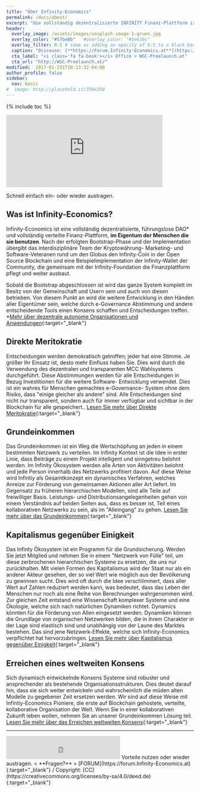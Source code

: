 ```yaml
---
title: "Über Infinity-Economics"
permalink: /docs/about/
excerpt: "Die vollständig dezentralisierte INFINITY Finanz-Plattform ist ein Open Source BLOCKCHAIN System und gehört den Menschen, die sie benutzen."
header:
  overlay_image: /assets/images/unsplash-image-1-gruen.jpg
  overlay_color: "#57be8b"   #overlay_color: "#5e616c"
  overlay_filter: 0.5 # same as adding an opacity of 0.5 to a black background
  caption: "Discouse: [**https://Forum.Infinity-Economics.at**](https://Forum.Infinity-EconomicyptoWorld.com){:target='_blank'}"
  cta_label: "<i class='fa fa-book'></i> Office > WGC-Preelaunch.at"
  cta_url: "http://WGC-Preelaunch.at/"
modified:  2017-01-231T10:13:32-04:00
author_profile: false
sidebar:
  nav: basic
#  image: http://placehold.it/350x250
---
```

{% include toc %}

<iframe class="ktv2" src="https://klicktipp.s3.amazonaws.com/userimages/27858/forms/59923/1dw3zmpxz8zed59.html" 
style="position:relative;display:inline-block;border:none;background:transparent none no-repeat scroll 0 0;margin:0;" width="420" height="194" scrolling="no"></iframe>

Schnell einfach ein- oder wieder austragen.

## Was ist Infinity-Economics?
Infinity-Economics ist eine vollständig dezentralisierte, führungslose DAO* und vollständig verteilte Finanz-Plattform, **im Eigentum der Menschen die sie benutzen**. Nach der erfolgten Bootstrap-Phase und der Implementation übergibt das interdisziplinäre Team der Kryptowährung- Marketing- und Software-Veteranen rund um den Globus den Infinity-Coin in der Open Source Blockchain und eine Beispielimplementation der Infinity-Wallet der Community, die gemeinsam mit der Infinity-Foundation die Finanzplattform pflegt und weiter ausbaut.

Sobald die Bootstrap abgeschlossen ist wird das ganze System komplett im Besitz von der Gemeinschaft und Usern sein und auch von diesen betrieben. Von diesem Punkt an wird die weitere Entwicklung in den Händen aller Eigentümer sein, welche durch e-Governance Abstimmung und andere entscheidende Tools einen Konsens schaffen und Entscheidungen treffen.
*[Mehr über dezentrale autonome Organisationen und Anwendungen](https://en.wikipedia.org/wiki/Decentralized_autonomous_organization){:target="_blank"}

## Direkte Meritokratie
Entscheidungen werden demokratisch getroffen; jeder hat eine Stimme. Je größer Ihr Einsatz ist, desto mehr Einfluss haben Sie. Dies wird durch die Verwendung des dezentralen und transparenten MCC Wahlsystems durchgeführt. Diese Abstimmungen werden für alle Entscheidungen in Bezug Investitionen für die weitere Software- Entwicklung verwendet. Dies ist ein wahres für Menschen gemachtes e-Governance- System ohne dem Risiko, dass "einige gleicher als andere" sind. Alle Entscheidungen sind nicht nur transparent, sondern auch für immer verfügbar und sichtbar in der Blockchain für alle gespeichert..
[Lesen Sie mehr über Direkte Meritokratie](https://en.wikipedia.org/wiki/Meritocracy){:target="_blank"}

## Grundeinkommen
Das Grundeinkommen ist ein Weg die Wertschöpfung an jeden in einem bestimmten Netzwerk zu verteilen. Im Infinity Kontext ist die Idee in erster Linie, dass Beiträge zu einem Projekt intelligent und sinngetreu belohnt werden. Im Infinity Ökosystem werden alle Arten von Aktivitäten belohnt und jede Person innerhalb des Netzwerks profitiert davon. Auf diese Weise wird Infintiy als Gesamtkonzept ein dynamisches Verfahren, welches Anreize zur Förderung von gemeinsamen Aktionen aller Art liefert. Im Gegensatz zu früheren hierarchischen Modellen, sind alle Teile auf freiwilliger Basis. Leistungs- und Distributionsangelegenheiten gehen von einem Verständnis auf beiden Seiten aus, dass es besser ist, Teil eines kollaborativen Netzwerks zu sein, als im "Alleingang" zu gehen.
[Lesen Sie mehr über das Grundeinkommen](https://en.wikipedia.org/wiki/Basic_income){:target="_blank"}

## Kapitalismus gegenüber Einigkeit
Das Infinty Ökosystem ist ein Programm für die Grundsicherung. Werden Sie jetzt Mitglied und nehmen Sie in einem "Netzwerk von Fülle" teil, um diese zerbrochenen hierarchischen Systeme zu ersetzen, die uns nur zurückhalten. Mit vielen Formen des Kapitalismus wird der Staat nur als ein anderer Akteur gesehen, der so viel Wert wie möglich aus der Bevölkerung zu gewinnen sucht. Dies wird oft durch die Idee verschlimmert, dass aller Wert auf Zahlen reduziert werden kann, was bedeutet, dass das Leben der Menschen nur noch als eine Reihe von Berechnungen wahrgenommen wird. Zur gleichen Zeit entstand eine Wissenschaft komplexer Systeme und eine Ökologie, welche sich nach natürlichen Dynamiken richtet. Dynamics könnten für die Förderung von Allen eingesetzt werden. Dynamiken können die Grundlage von organischen Netzwerken bilden, die in ihrem Charakter in der Lage sind elastisch sind und unabhängig von der Laune des Marktes bestehen. Das sind jene Netzwerk-Effekte, welche sich Infinity-Economics verpflichtet hat hervorzubringen.
[Lesen Sie mehr über Kapitalismus gegenüber Einigkeit](https://en.wikipedia.org/wiki/Meritocracy){:target="_blank"}

## Erreichen eines weltweiten Konsens
Sich dynamisch entwickelnde Konsens Systeme sind robuster und ansprechender als bestehende Organisationsstrukturen. Dies deutet darauf hin, dass sie sich weiter entwickeln und wahrscheinlich die müden alten Modelle zu gegebener Zeit ersetzen werden. Wir sind auf diese Weise mit Infintiy-Economics Pioniere, die erste auf Blockchain gehostete, verteilte, kollaborative Organisation der Welt. Wenn Sie in einer kollaborativen Zukunft leben wollen, nehmen Sie an unserer Grundeinkommen Lösung teil.
[Lesen Sie mehr über das Erreichen weltweiten Konsens](https://en.wikipedia.org/wiki/Consensus_decision-making){:target="_blank"}

---
<iframe class="ktv2" src="https://klicktipp.s3.amazonaws.com/userimages/27858/forms/59928/1dw8zmpxz8z84a3.html"
style="position:relative;display:inline-block;border:none;background:transparent none no-repeat scroll 0 0;margin:0;" width="306" height="62" scrolling="no"></iframe>
Vorteile nutzen oder wieder austragen.  < **Fragen?** > [FORUM](https://forum.Infinity-Economics.at){:target="_blank"} / Copyright: [CC](https://creativecommons.org/licenses/by-sa/4.0/deed.de){:target="_blank"}

